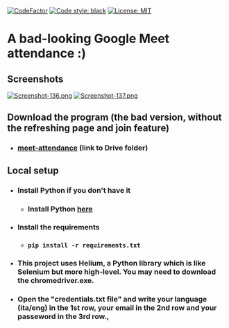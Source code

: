 [![CodeFactor](https://www.codefactor.io/repository/github/danyb0/meet-attendance/badge)](https://www.codefactor.io/repository/github/danyb0/meet-attendance)
[![Code style: black](https://img.shields.io/badge/code%20style-black-000000.svg)](https://github.com/psf/black)
[![License: MIT](https://img.shields.io/badge/License-MIT-yellow.svg)](https://opensource.org/licenses/MIT)

# A bad-looking Google Meet attendance :)

## Screenshots
[![Screenshot-136.png](https://i.postimg.cc/rpL38Z85/Screenshot-136.png)](https://postimg.cc/VJDDgR0N)
[![Screenshot-137.png](https://i.postimg.cc/mrRpxcww/Screenshot-137.png)](https://postimg.cc/18Crw3bn)

## Download the program (the bad version, without the refreshing page and join feature)
* ### [meet-attendance](https://drive.google.com/drive/folders/1j3hYrqlCxwL4MUfCgW6JEkFQsA_UAgll?usp=sharing) (link to Drive folder)

## Local setup
- ### Install Python if you don't have it
  * ### Install Python [here](https://www.python.org/)
- ### Install the requirements
  * ### `pip install -r requirements.txt`
- ### This project uses Helium, a Python library which is like Selenium but more high-level. You may need to download the chromedriver.exe.
- ### Open the "credentials.txt file" and write your language (ita/eng) in the 1st row, your email in the 2nd row and your passeword in the 3rd row.,
